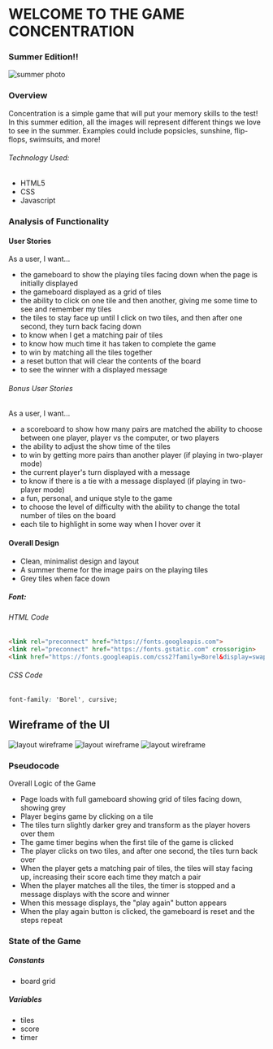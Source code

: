 # WELCOME TO THE GAME CONCENTRATION
### Summer Edition!!
![summer photo](https://i.imgur.com/MDDW9Mt.png)
### Overview
Concentration is a simple game that will put your memory skills to the test! In this summer edition, all the images will represent different things we love to see in the summer. Examples could include popsicles, sunshine, flip-flops, swimsuits, and more!
###### Technology Used:
- HTML5
- CSS
- Javascript

### Analysis of Functionality
#### User Stories
As a user, I want...
- the gameboard to show the playing tiles facing down when the page is initially displayed
- the gameboard displayed as a grid of tiles
- the ability to click on one tile and then another, giving me some time to see and remember my tiles
- the tiles to stay face up until I click on two tiles, and then after one second, they turn back facing down
- to know when I get a matching pair of tiles
- to know how much time it has taken to complete the game
- to win by matching all the tiles together
- a reset button that will clear the contents of the board
- to see the winner with a displayed message

###### Bonus User Stories
As a user, I want...
- a scoreboard to show how many pairs are matched
the ability to choose between one player, player vs the computer, or two players
- the ability to adjust the show time of the tiles
- to win by getting more pairs than another player (if playing in two-player mode)
- the current player's turn displayed with a message
- to know if there is a tie with a message displayed (if playing in two-player mode)
- a fun, personal, and unique style to the game
- to choose the level of difficulty with the ability to change the total number of tiles on the board
- each tile to highlight in some way when I hover over it

#### Overall Design
- Clean, minimalist design and layout
- A summer theme for the image pairs on the playing tiles
- Grey tiles when face down

##### Font:
###### HTML Code
```html 
<link rel="preconnect" href="https://fonts.googleapis.com">
<link rel="preconnect" href="https://fonts.gstatic.com" crossorigin>
<link href="https://fonts.googleapis.com/css2?family=Borel&display=swap" rel="stylesheet">
```
###### CSS Code
```css
font-family: 'Borel', cursive;
```

## Wireframe of the UI

![layout wireframe](https://i.imgur.com/JOErIyd.png)
![layout wireframe](https://i.imgur.com/KBjKJb3.png)
![layout wireframe](https://i.imgur.com/ohwJPII.png)

### Pseudocode

Overall Logic of the Game
- Page loads with full gameboard showing grid of tiles facing down, showing grey
- Player begins game by clicking on a tile
- The tiles turn slightly darker grey and transform as the player hovers over them
- The game timer begins when the first tile of the game is clicked
- The player clicks on two tiles, and after one second, the tiles turn back over
- When the player gets a matching pair of tiles, the tiles will stay facing up, increasing their score each time they match a pair
- When the player matches all the tiles, the timer is stopped and a message displays with the score and winner
- When this message displays, the "play again" button appears
- When the play again button is clicked, the gameboard is reset and the steps repeat

### State of the Game
##### Constants
- board grid

##### Variables
- tiles
- score
- timer
